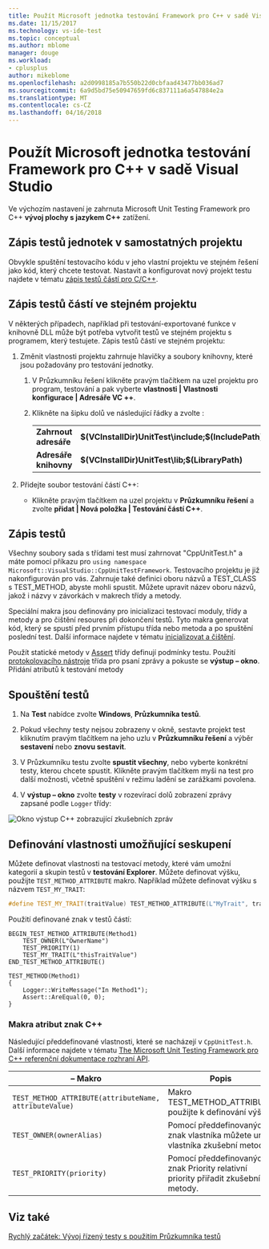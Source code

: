 ```yaml
---
title: Použít Microsoft jednotka testování Framework pro C++ v sadě Visual Studio | Microsoft Docs
ms.date: 11/15/2017
ms.technology: vs-ide-test
ms.topic: conceptual
ms.author: mblome
manager: douge
ms.workload:
- cplusplus
author: mikeblome
ms.openlocfilehash: a2d0998185a7b550b22d0cbfaad43477bb036ad7
ms.sourcegitcommit: 6a9d5bd75e50947659fd6c837111a6a547884e2a
ms.translationtype: MT
ms.contentlocale: cs-CZ
ms.lasthandoff: 04/16/2018
---
```

# <a name="use-the-microsoft-unit-testing-framework-for-c-in-visual-studio"></a>Použít Microsoft jednotka testování Framework pro C++ v sadě Visual Studio

Ve výchozím nastavení je zahrnuta Microsoft Unit Testing Framework pro C++ **vývoj plochy s jazykem C++** zatížení.

##  <a name="separate_project"></a> Zápis testů jednotek v samostatných projektu
Obvykle spuštění testovacího kódu v jeho vlastní projektu ve stejném řešení jako kód, který chcete testovat. Nastavit a konfigurovat nový projekt testu najdete v tématu [zápis testů částí pro C/C++](writing-unit-tests-for-c-cpp.md).

##  <a name="same_project"></a> Zápis testů částí ve stejném projektu
V některých případech, například při testování-exportované funkce v knihovně DLL může být potřeba vytvořit testů ve stejném projektu s programem, který testujete. Zápis testů částí ve stejném projektu:

1.  Změnit vlastnosti projektu zahrnuje hlavičky a soubory knihovny, které jsou požadovány pro testování jednotky.

    1.  V Průzkumníku řešení klikněte pravým tlačítkem na uzel projektu pro program, testování a pak vyberte **vlastnosti | Vlastnosti konfigurace | Adresáře VC ++**.

    3.  Klikněte na šipku dolů ve následující řádky a zvolte **<Edit>** :

        |||
        |-|-|
        |**Zahrnout adresáře**|**$(VCInstallDir)UnitTest\include;$(IncludePath)**|
        |**Adresáře knihovny**|**$(VCInstallDir)UnitTest\lib;$(LibraryPath)**|

2.  Přidejte soubor testování částí C++:

    -   Klikněte pravým tlačítkem na uzel projektu v **Průzkumníku řešení** a zvolte **přidat | Nová položka | Testování částí C++**.

## <a name="write-the-tests"></a>Zápis testů
Všechny soubory sada s třídami test musí zahrnovat "CppUnitTest.h" a máte pomocí příkazu pro `using namespace Microsoft::VisualStudio::CppUnitTestFramework`. Testovacího projektu je již nakonfigurován pro vás. Zahrnuje také definici oboru názvů a TEST_CLASS s TEST_METHOD, abyste mohli spustit. Můžete upravit název oboru názvů, jakož i názvy v závorkách v makrech třídy a metody.

Speciální makra jsou definovány pro inicializaci testovací moduly, třídy a metody a pro čištění resoures při dokončení testů. Tyto makra generovat kód, který se spustí před prvním přístupu třída nebo metoda a po spuštění poslední test. Další informace najdete v tématu [inicializovat a čištění](microsoft-visualstudio-testtools-cppunittestframework-api-reference.md#Initialize_and_cleanup).

Použít statické metody v [Assert](microsoft-visualstudio-testtools-cppunittestframework-api-reference.md#general_asserts) třídy definují podmínky testu. Použití [protokolovacího nástroje](microsoft-visualstudio-testtools-cppunittestframework-api-reference.md#logger) třída pro psaní zprávy a pokuste se **výstup – okno**. Přidání atributů k testování metody

## <a name="run-the-tests"></a>Spouštění testů

1.  Na **Test** nabídce zvolte **Windows**, **Průzkumníka testů**.
2. Pokud všechny testy nejsou zobrazeny v okně, sestavte projekt test kliknutím pravým tlačítkem na jeho uzlu v **Průzkumníku řešení** a výběr **sestavení** nebo **znovu sestavit**.

2.  V Průzkumníku testu zvolte **spustit všechny**, nebo vyberte konkrétní testy, kterou chcete spustit. Klikněte pravým tlačítkem myši na test pro další možnosti, včetně spuštění v režimu ladění se zarážkami povolena.
3. V **výstup – okno** zvolte **testy** v rozevírací dolů zobrazení zprávy zapsané podle `Logger` třídy:

  ![Okno výstup C++ zobrazující zkušebních zpráv](media/cpp-test-output-window.png "výstup – okno")

## <a name="define-traits-to-enable-grouping"></a>Definování vlastnosti umožňující seskupení
Můžete definovat vlastnosti na testovací metody, které vám umožní kategorií a skupin testů v **testování Explorer**. Můžete definovat výšku, použijte `TEST_METHOD_ATTRIBUTE` makro. Například můžete definovat výšku s názvem `TEST_MY_TRAIT`:

```cpp
#define TEST_MY_TRAIT(traitValue) TEST_METHOD_ATTRIBUTE(L"MyTrait", traitValue)
```

 Použití definované znak v testů částí:

```
BEGIN_TEST_METHOD_ATTRIBUTE(Method1)
    TEST_OWNER(L"OwnerName")
    TEST_PRIORITY(1)
    TEST_MY_TRAIT(L"thisTraitValue")
END_TEST_METHOD_ATTRIBUTE()

TEST_METHOD(Method1)
{
    Logger::WriteMessage("In Method1");
    Assert::AreEqual(0, 0);
}
```

### <a name="c-trait-attribute-macros"></a>Makra atribut znak C++
  Následující předdefinované vlastnosti, které se nacházejí v `CppUnitTest.h`. Další informace najdete v tématu [The Microsoft Unit Testing Framework pro C++ referenční dokumentace rozhraní API](microsoft-visualstudio-testtools-cppunittestframework-api-reference.md).

|– Makro|Popis|
|-----------|-----------------|
|`TEST_METHOD_ATTRIBUTE(attributeName, attributeValue)`|Makro TEST_METHOD_ATTRIBUTE použijte k definování výšku.|
|`TEST_OWNER(ownerAlias)`|Pomocí předdefinovaných znak vlastníka můžete určit vlastníka zkušební metody.|
|`TEST_PRIORITY(priority)`|Pomocí předdefinovaných znak Priority relativní priority přiřadit zkušební metody.|


## <a name="see-also"></a>Viz také
[Rychlý začátek: Vývoj řízený testy s použitím Průzkumníka testů](../test/quick-start-test-driven-development-with-test-explorer.md)


